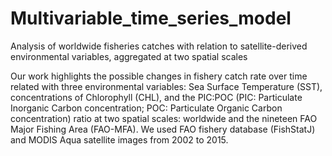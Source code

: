 # Multivariable_time_series_model

Analysis of worldwide fisheries catches with relation to satellite-derived environmental variables, aggregated at two spatial scales

Our work highlights the possible changes in fishery catch rate over time related with three environmental variables: Sea Surface Temperature (SST), concentrations of Chlorophyll (CHL), and the PIC:POC (PIC: Particulate Inorganic Carbon concentration; POC: Particulate Organic Carbon concentration) ratio at two spatial scales: worldwide and the nineteen FAO Major Fishing Area (FAO-MFA). We used FAO fishery database (FishStatJ) and MODIS Aqua satellite images from 2002 to 2015.
